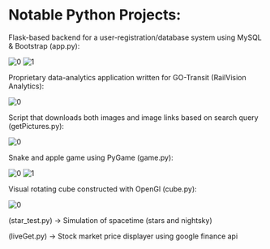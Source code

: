 # Notable Python Projects:

Flask-based backend for a user-registration/database system using MySQL & Bootstrap (app.py):

![0](https://i.imgur.com/8o5FVs7.png)
![1](https://i.imgur.com/Mth4Pg6.png)


Proprietary data-analytics application written for GO-Transit (RailVision Analytics):

![0](https://i.imgur.com/GXxsIQw.png)


Script that downloads both images and image links based on search query (getPictures.py):

![0](https://i.imgur.com/82h5D4c.jpg)


Snake and apple game using PyGame (game.py):

![0](https://i.imgur.com/D5cVBdA.png)
![1](https://i.imgur.com/gGZ9oHP.png)


Visual rotating cube constructed with OpenGl (cube.py):

![0](https://i.imgur.com/7GVD7i9.png)


(star_test.py) -> Simulation of spacetime (stars and nightsky)


(liveGet.py) -> Stock market price displayer using google finance api
